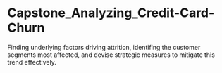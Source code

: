 # Capstone_Analyzing_Credit-Card-Churn
Finding underlying factors driving attrition, identifing the customer segments most affected, and devise strategic measures to mitigate this trend effectively.
